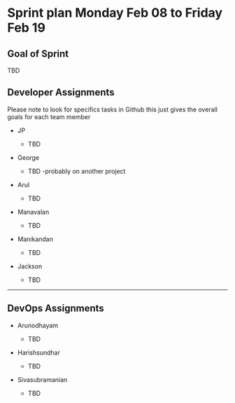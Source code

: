 # Sprint plan Monday Feb 08 to Friday Feb 19

## Goal of Sprint

TBD

## Developer Assignments

Please note to look for specifics tasks in Github this just gives the overall goals for each team member

- JP
  - TBD

- George
  - TBD -probably on another project

- Arul
  - TBD

- Manavalan
  - TBD

- Manikandan
  - TBD

- Jackson
  - TBD

---

## DevOps Assignments

- Arunodhayam
  - TBD

- Harishsundhar
  - TBD

- Sivasubramanian
  - TBD
